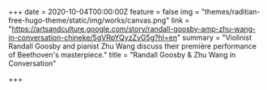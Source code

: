 +++
date = 2020-10-04T00:00:00Z
feature = false
img = "themes/raditian-free-hugo-theme/static/img/works/canvas.png"
link = "https://artsandculture.google.com/story/randall-goosby-amp-zhu-wang-in-conversation-chineke/5gVRpYQyzZvG5g?hl=en"
summary = "Violinist Randall Goosby and pianist Zhu Wang discuss their première performance of Beethoven's masterpiece."
title = "Randall Goosby & Zhu Wang in Conversation"

+++
